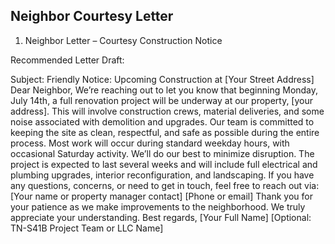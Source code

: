 ## Neighbor Courtesy Letter

1. Neighbor Letter – Courtesy Construction Notice

Recommended Letter Draft:

Subject: Friendly Notice: Upcoming Construction at [Your Street Address]
Dear Neighbor,
We’re reaching out to let you know that beginning Monday, July 14th, a full renovation project will be underway at our property, [your address]. This will involve construction crews, material deliveries, and some noise associated with demolition and upgrades.
Our team is committed to keeping the site as clean, respectful, and safe as possible during the entire process. Most work will occur during standard weekday hours, with occasional Saturday activity. We’ll do our best to minimize disruption.
The project is expected to last several weeks and will include full electrical and plumbing upgrades, interior reconfiguration, and landscaping.
If you have any questions, concerns, or need to get in touch, feel free to reach out via:
[Your name or property manager contact]
[Phone or email]
Thank you for your patience as we make improvements to the neighborhood. We truly appreciate your understanding.
Best regards,
[Your Full Name]
[Optional: TN-S41B Project Team or LLC Name]
